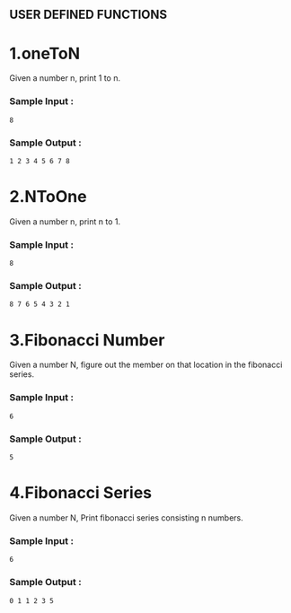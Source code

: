 ## USER DEFINED FUNCTIONS

# 1.oneToN
Given a number n, print 1 to n. 
<br>
 ### Sample Input :<br>
```
8 
```
### Sample Output :<br>
``` 
1 2 3 4 5 6 7 8
```
# 2.NToOne
Given a number n, print n to 1. 
<br>
 ### Sample Input :<br>
```
8 
```
### Sample Output :<br>
``` 
8 7 6 5 4 3 2 1
```
# 3.Fibonacci Number

Given a number N, figure out the member on that location in the fibonacci series.
### Sample Input :<br>

```
6
```
### Sample Output :<br>
``` 
5
```
# 4.Fibonacci Series

Given a number N, Print fibonacci series consisting n numbers.
### Sample Input :<br>

```
6
```
### Sample Output :<br>
``` 
0 1 1 2 3 5
```